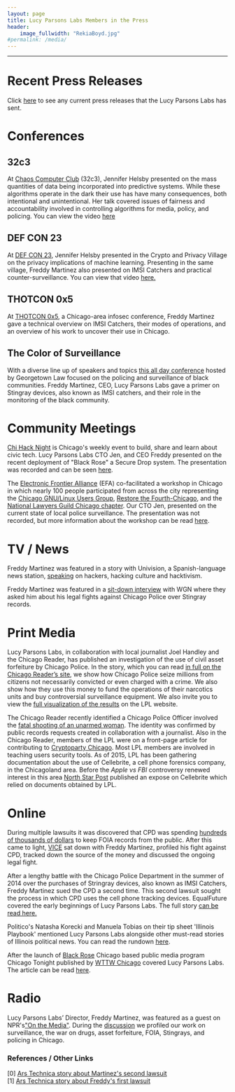 ```yaml
---
layout: page
title: Lucy Parsons Labs Members in the Press
header:
    image_fullwidth: "RekiaBoyd.jpg"
#permalink: /media/
---
```

------------------

# Recent Press Releases

Click [here](/media/pressreleases) to see any current press releases that the Lucy Parsons Labs has sent.


# Conferences 	

## 32c3

At [Chaos Computer Club](https://events.ccc.de/category/32c3/) (32c3), Jennifer Helsby presented on the mass quantities of data being incorporated into predictive systems. While these algorithms operate in the dark their use has have many consequences, both intentional and unintentional. Her talk covered issues of fairness and accountability involved in controlling algorithms for media, policy, and policing. You can view the video [here](https://www.youtube.com/watch?v=BaCzwGbo-Mc)

## DEF CON 23

At [DEF CON 23](https://www.defcon.org/), Jennifer Helsby presented in the Crypto and Privacy Village on the privacy implications of machine learning.  Presenting in the same village, Freddy Martinez also presented on IMSI Catchers and practical counter-surveillance. You can view that video [here.](https://www.youtube.com/embed/JyTb5mJOYLo)

## THOTCON 0x5 

At [THOTCON 0x5](http://thotcon.org/), a Chicago-area infosec conference, Freddy Martinez gave a technical overview on IMSI Catchers, their modes of operations, and an overview of his work to uncover their use in Chicago.

## The Color of Surveillance

With a diverse line up of speakers and topics [this all day conference](https://www.law.georgetown.edu/academics/centers-institutes/privacy-technology/events/index.cfm) hosted by Georgetown Law focused on the policing and surveillance of black communities. Freddy Martinez, CEO, Lucy Parsons Labs gave a primer on Stingray devices, also known as IMSI catchers, and their role in the monitoring of the black community.  

# Community Meetings

[Chi Hack Night](https://chihacknight.org/) is Chicago's weekly event to build, share and learn about civic tech. Lucy Parsons Labs CTO Jen, and CEO Freddy presented on the recent deployment of "Black Rose" a Secure Drop system. The presentation was recorded and can be seen [here](https://www.youtube.com/watch?v=XKY_Sgv9ej8).

The [Electronic Frontier Alliance](https://www.eff.org/electronic-frontier-alliance) (EFA) co-facilitated a workshop in Chicago in which nearly 100 people participated from across the city representing the [Chicago GNU/Linux Users Group](https://chicagolug.org/), [Restore the Fourth-Chicago](http://rt4chicago.com/index.html), and the [National Lawyers Guild Chicago chapter](http://nlgchicago.org/). Our CTO Jen, presented on the current state of local police surveillance. The presentation was not recorded, but more information about the workshop can be read [here](https://www.eff.org/deeplinks/2016/04/community-groups-come-together-across-us-promote-digital-rights).

# TV / News
Freddy Martinez was featured in a story with Univision, a Spanish-language news station, [speaking](http://www.univision.com/noticias/delitos-ciberneticos/hackers-los-piratas-del-presente) on hackers, hacking culture and hacktivism.

Freddy Martinez was featured in a [sit-down interview](http://wgntv.com/2015/05/12/david-vs-goliath-baby-faced-millennial-takes-on-chicago-police-department/) with WGN where they asked him about his legal fights against Chicago Police over Stingray records.

# Print Media 

Lucy Parsons Labs, in collaboration with local journalist Joel Handley and the Chicago Reader, has published an investigation of the use of civil asset forfeiture by Chicago Police. In the story, which you can read [in full on the Chicago Reader’s site](http://www.chicagoreader.com/chicago/police-department-civil-forfeiture-investigation/Content?oid=23728922), we show how Chicago Police seize millions from citizens not necessarily convicted or even charged with a crime. We also show how they use this money to fund the operations of their narcotics units and buy controversial surveillance equipment. We also invite you to view the [full visualization of the results](https://lucyparsonslabs.com/fullaudit/) on the LPL website.

The Chicago Reader recently identified a Chicago Police Officer involved the [fatal shooting of an unarmed woman](http://www.chicagoreader.com/Bleader/archives/2016/01/14/internal-police-records-point-to-the-identity-of-the-officer-who-fatally-shot-bettie-jones-and-quintonio-legrier). The identity was confirmed by public records requests created in collaboration with a journalist. Also in the Chicago Reader, members of the LPL were on a front-page article for contributing to [Cryptoparty Chicago](http://www.chicagoreader.com/chicago/tales-from-the-crypto-party/Content?oid=17455111). Most LPL members are involved in teaching users security tools. As of 2015, LPL has been gathering documentation about the use of Cellebrite, a cell phone forensics company, in the Chicagoland area. Before the _Apple vs FBI_ controversy renewed interest in this area [North Star Post](http://nstarpost.com/17518/175572/a/cellebrite-what-you-need-to-know-about-cell-phone-forensics) published an expose on Cellebrite which relied on documents obtained by LPL.
 
# Online 
During multiple lawsuits it was discovered that CPD was spending [hundreds of thousands of dollars](http://arstechnica.com/tech-policy/2015/04/chicago-owes-lawyers-over-120000-for-defense-against-two-stingray-cases) to keep FOIA records from the public. After this came to light, [VICE](https://www.vice.com/read/stingrays-and-secrets-how-the-chicago-police-department-was-forced-to-come-clean-330/) sat down with Freddy Martinez, profiled his fight against CPD, tracked down the source of the money and discussed the ongoing legal fight.

After a lengthy battle with the Chicago Police Department in the summer of 2014 over the purchases of Stringray devices, also known as IMSI Catchers, Freddy Martinez sued the CPD a second time. This second lawsuit sought the process in which CPD uses the cell phone tracking devices. EqualFuture covered the early beginnings of Lucy Parsons Labs. The full story [can be read here.](https://www.equalfuture.us/2015/11/25/lucy-parsons-labs-tech-chicago-activism/)

Politico's Natasha Korecki and Manuela Tobias on their tip sheet 'Illinois Playbook' mentioned Lucy Parsons Labs alongside other must-read stories of Illinois political news. You can read the rundown [here](http://www.politico.com/tipsheets/illinois-playbook/2016/03/rauner-undeterred-by-scotus-labor-ruling-chicago-state-slipping-off-cliff-mark-kirks-garland-meeting-213477).

After the launch of [Black Rose](/securedrop) Chicago based public media program Chicago Tonight published by [WTTW Chicago](http://www.wttw.com/) covered Lucy Parsons Labs. The article can be read [here](http://chicagotonight.wttw.com/2016/03/31/anonymously-leaking-documents-journalists-chicago-just-got-easier).

# Radio 
Lucy Parsons Labs’ Director, Freddy Martinez, was featured as a guest on NPR's["On the Media"](http://www.onthemedia.org/). During the [discussion](http://www.onthemedia.org/story/tracing-chicago-surveillance/?hootPostID=c1171fde13a8a8ce1b55c92a0a84ae6c) we profiled our work on surveillance, the war on drugs, asset forfeiture, FOIA, Stingrays, and policing in Chicago.
 
### References / Other Links
[0] <a href="http://arstechnica.com/tech-policy/2014/09/after-small-victory-in-stingray-case-chicago-man-seeks-more-records/" target="_blank">Ars Technica story about Martinez's second lawsuit</a><br>
[1] <a href="http://arstechnica.com/tech-policy/2014/06/is-chicago-using-cell-tracking-devices-one-man-tries-to-find-out/" target="_blank">Ars Technica story about Freddy's first lawsuit</a> <br>
    
